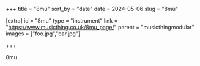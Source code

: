 +++
title = "8mu"
sort_by = "date"
date = 2024-05-06
slug = "8mu"

[extra]
id = "8mu"
type = "instrument"
link = "https://www.musicthing.co.uk/8mu_page/"
parent = "musicthingmodular"
images = ["foo.jpg","bar.jpg"]

+++

8mu
